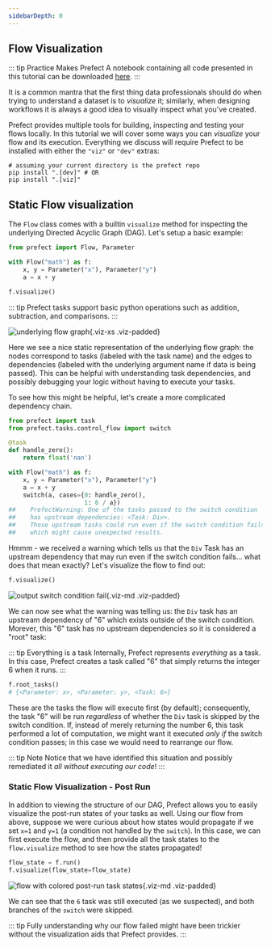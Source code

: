 ```yaml
---
sidebarDepth: 0
---
```


## Flow Visualization

::: tip Practice Makes Prefect
A notebook containing all code presented in this tutorial can be downloaded [here](/notebooks/visualization.ipynb).
:::

It is a common mantra that the first thing data professionals should do when trying to understand a dataset is to _visualize_ it; similarly, when designing workflows it is always a good idea to visually inspect what you've created.

Prefect provides multiple tools for building, inspecting and testing your flows locally.  In this tutorial we will cover some ways you can _visualize_ your flow and its execution.  Everything we discuss will require Prefect to be installed with either the `"viz"` or `"dev"` extras:

```
# assuming your current directory is the prefect repo
pip install ".[dev]" # OR
pip install ".[viz]"
```

## Static Flow visualization

The `Flow` class comes with a builtin `visualize` method for inspecting the underlying Directed Acyclic Graph (DAG).  Let's setup a basic example:

```python
from prefect import Flow, Parameter

with Flow("math") as f:
    x, y = Parameter("x"), Parameter("y")
    a = x + y

f.visualize()
```

::: tip
Prefect tasks support basic python operations such as addition, subtraction, and comparisons.
:::

![underlying flow graph](/output_1_0.svg){.viz-xs .viz-padded}

Here we see a nice static representation of the underlying flow graph: the nodes correspond to tasks (labeled with the task name) and the edges to dependencies (labeled with the underlying argument name if data is being passed).  This can be helpful with understanding task dependencies, and possibly debugging your logic without having to execute your tasks.

To see how this might be helpful, let's create a more complicated dependency chain.

```python
from prefect import task
from prefect.tasks.control_flow import switch

@task
def handle_zero():
    return float('nan')

with Flow("math") as f:
    x, y = Parameter("x"), Parameter("y")
    a = x + y
    switch(a, cases={0: handle_zero(),
                     1: 6 / a})
##    PrefectWarning: One of the tasks passed to the switch condition
##    has upstream dependencies: <Task: Div>.
##    Those upstream tasks could run even if the switch condition fails,
##    which might cause unexpected results.
```

Hmmm - we received a warning which tells us that the `Div` Task has an upstream dependency that may run even if the switch condition fails... what does that mean exactly?  Let's visualize the flow to find out:

```python
f.visualize()
```

![output switch condition fail](/output_5_0.svg){.viz-md .viz-padded}

We can now see what the warning was telling us: the `Div` task has an upstream dependency of "6" which exists outside of the switch condition. Morever, this "6" task has no upstream dependencies so it is considered a "root" task:

::: tip Everything is a task
Internally, Prefect represents _everything_ as a task.  In this case, Prefect creates a task called "6" that simply returns the integer 6 when it runs.
:::

```python
f.root_tasks()
# {<Parameter: x>, <Parameter: y>, <Task: 6>}
```

These are the tasks the flow will execute first (by default); consequently, the task "6" will be run _regardless_ of whether the `Div` task is skipped by the switch condition.  If, instead of merely returning the number 6, this task performed a lot of computation, we might want it executed _only if_ the switch condition passes; in this case we would need to rearrange our flow.

::: tip Note
Notice that we have identified this situation and possibly remediated it _all without executing our code_!
:::

### Static Flow Visualization - Post Run

In addition to viewing the structure of our DAG, Prefect allows you to easily visualize the post-run states of your tasks as well. Using our flow from above, suppose we were curious about how states would propagate if we set `x=1` and `y=1` (a condition not handled by the `switch`).  In this case, we can first execute the flow, and then provide all the task states to the `flow.visualize` method to see how the states propagated!

```python
flow_state = f.run()
f.visualize(flow_state=flow_state)
```

![flow with colored post-run task states](/flow_visualize_colors.svg){.viz-md .viz-padded}

We can see that the `6` task was still executed (as we suspected), and both branches of the `switch` were skipped.

::: tip
Fully understanding why our flow failed might have been trickier without the visualization aids that Prefect provides.
:::
